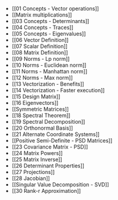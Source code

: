 - [[01 Concepts - Vector operations]]
- [[Matrix multiplications]]
- [[03 Concepts - Determinants]]
- [[04 Concepts - Traces]]
- [[05 Concepts - Eigenvalues]]
- [[06 Vector Definition]]
- [[07 Scalar Definition]]
- [[08 Matrix Definition]]
- [[09 Norms - Lp norm]]
- [[10 Norms - Euclidean norm]]
- [[11 Norms - Manhattan norm]]
- [[12 Norms - Max norm]]
- [[13 Vectorization - Benefits]]
- [[14 Vectorization - Faster execution]]
- [[15 Design Matrix]]
- [[16 Eigenvectors]]
- [[Symmetric Matrices]]
- [[18 Spectral Theorem]]
- [[19 Spectral Decomposition]]
- [[20 Orthonormal Basis]]
- [[21 Alternate Coordinate Systems]]
- [[Positive Semi-Definite - PSD Matrices]]
- [[23 Covariance Matrix - PSD]]
- [[24 Matrix Powers]]
- [[25 Matrix Inverse]]
- [[26 Determinant Properties]]
- [[27 Projections]]
- [[28 Jacobian]]
- [[Singular Value Decomposition - SVD]]
- [[30 Rank-r Approximation]]